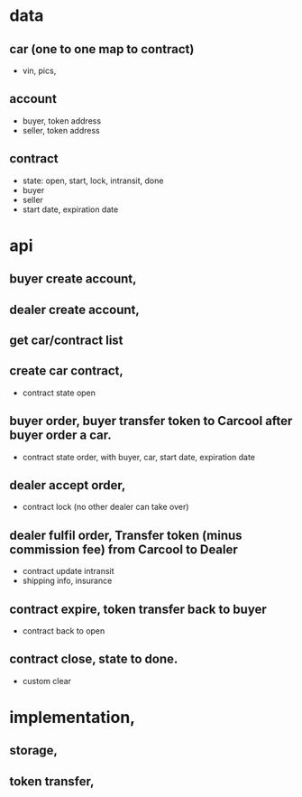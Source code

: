 # data
## car (one to one map to contract)
  - vin, pics,
## account
  - buyer, token address
  - seller, token address
## contract
  - state: open, start, lock, intransit, done
  - buyer
  - seller
  - start date, expiration date
 
# api
##  buyer create account,
##  dealer create account,
##  get car/contract list  
##  create car contract,
  - contract state open
##  buyer order, buyer transfer token to Carcool after buyer order a car.
  - contract state order, with buyer, car, start date, expiration date 
##  dealer accept order,
  - contract lock (no other dealer can take over) 
##  dealer fulfil order, Transfer token (minus commission fee) from Carcool to Dealer 
  - contract update intransit
  - shipping info, insurance
##  contract expire, token transfer back to buyer
  - contract back to open
##  contract close, state to done.
  - custom clear
 

# implementation,
##  storage,
##  token transfer,
    
